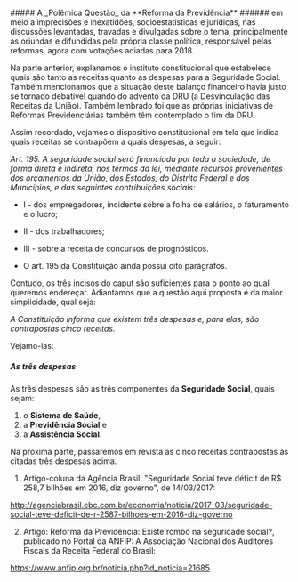 <br>
##### A _Polêmica Questão_ da **Reforma da Previdência**
###### em meio a imprecisões e inexatidões, socioestatísticas e jurídicas, nas discussões levantadas, travadas e divulgadas sobre o tema, principalmente as oriundas e difundidas pela própria classe política, responsável pelas reformas, agora com votações adiadas para 2018.
<br>

Na parte anterior, explanamos o instituto constitucional que estabelece quais são tanto as receitas quanto as despesas para a Seguridade Social. Também mencionamos que a situação deste balanço financeiro havia justo se tornado debatível quando do advento da DRU (a Desvinculação das Receitas da União). Também lembrado foi que as próprias iniciativas de Reformas Previdenciárias também têm contemplado o fim da DRU.

Assim recordado, vejamos o dispositivo constitucional em tela que indica quais receitas se contrapõem a quais despesas, a seguir:

<cite>
Art. 195. A seguridade social será financiada por toda a sociedade, de forma direta e indireta, nos termos da lei, mediante recursos provenientes dos orçamentos da União, dos Estados, do Distrito Federal e dos Municípios, e das seguintes contribuições sociais:
</cite>

- I - dos empregadores, incidente sobre a folha de salários, o faturamento e o lucro;
- II - dos trabalhadores;
- III - sobre a receita de concursos de prognósticos.

- O art. 195 da Constituição ainda possui oito parágrafos.

Contudo, os três incisos do caput são suficientes para o ponto ao qual queremos endereçar.  Adiantamos que a questão aqui proposta é da maior simplicidade, qual seja:

<cite>
A Constituição informa que existem três despesas e, para elas, são contrapostas cinco receitas.
</cite>

Vejamo-las:

##### As três despesas

As três despesas são as três componentes da **Seguridade Social**, quais sejam:

1. o **Sistema de Saúde**,  
2. a **Previdência Social** e
3. a **Assistência Social**.

Na próxima parte, passaremos em revista as cinco receitas contrapostas às citadas três despesas acima.

1) Artigo-coluna da Agência Brasil: "Seguridade Social teve déficit de R$ 258,7 bilhões em 2016, diz governo", de 14/03/2017:

http://agenciabrasil.ebc.com.br/economia/noticia/2017-03/seguridade-social-teve-deficit-de-r-2587-bilhoes-em-2016-diz-governo

2) Artigo: Reforma da Previdência: Existe rombo na seguridade social?, publicado no Portal da ANFIP: A Associação Nacional dos Auditores Fiscais da Receita Federal do Brasil:

https://www.anfip.org.br/noticia.php?id_noticia=21685
